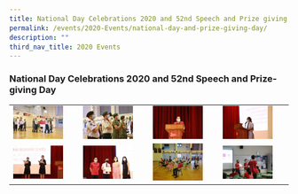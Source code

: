 ```yaml
---
title: National Day Celebrations 2020 and 52nd Speech and Prize giving Day
permalink: /events/2020-Events/national-day-and-prize-giving-day/
description: ""
third_nav_title: 2020 Events
---
```

### National Day Celebrations 2020 and 52nd Speech and Prize-giving Day

|  |  |  |  |
|---|---|---|---|
| <img src="/images/ndc1.png" style="width:80%"> | <img src="/images/ndc2.png" style="width:80%"> | <img src="/images/ndc3.png" style="width:80%"> | <img src="/images/ndc4.png" style="width:80%"> |
| <img src="/images/ndc5.png" style="width:80%"> | <img src="/images/ndc6.png" style="width:80%"> | <img src="/images/ndc7.png" style="width:80%"> | <img src="/images/ndc8.png" style="width:80%"> |